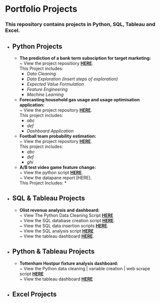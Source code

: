 # Portfolio Projects
### This repository contains projects in Python, SQL, Tableau and Excel.
* ## **Python Projects**
    *  **The prediction of a bank term subsciption for target marketing:**<br />
    ~ View the project repositiory **[HERE](https://github.com/JaW02/term_subscription_project)**.<br />
    This Project includes:
        * *Data Cleaning*
        * *Data Exploration (insert steps of exploration)*
        * *Expected Value Formulation*
        * *Feature Engineering*
        * *Machine Learning*
    * **Forecasting household gas usage and usage optimisation application:**<br />
    ~ View the project repository **[HERE](https://github.com/JaW02/household-gas-forecast)**.<br />
    This project includes:
      * *abc*
      * *def*
      * *Dashboard Application*
    * **Football team probability estimation:**<br />
    ~ View the project repository **[HERE](https://github.com/JaW02/The-Advantage-Over-Bookmakers)**.<br />
    This project includes:
      * *abc*
      * *def*
      * *ghi*
    * **A/B test video game feature change:**<br />
    ~ View the python script **[HERE](https://github.com/JaW02/Data_Analytics_Portfolio/blob/main/ab_test/game_feature_ab_test.ipynb)**.<br />
    ~ View the datapane report [HERE].<br />
    This Project Includes:
      *
* ## **SQL & Tableau Projects**
    * **Olist revenue analysis and dashboard:**<br />
    ~ View The Python Data Cleaning Script **[HERE](https://github.com/JaW02/Data_Analytics_Portfolio/blob/main/olist_revenue_dashboard/olist_data_cleaning.ipynb)**<br />
    ~ View the SQL database creation script **[HERE](https://github.com/JaW02/Data_Analytics_Portfolio/blob/main/olist_revenue_dashboard/create_tables_script.sql)**.<br />
    ~ View the SQL data insertion scripts **[HERE](https://github.com/JaW02/Data_Analytics_Portfolio/tree/main/olist_revenue_dashboard/sql_data_insertion_scripts)**.<br />
    ~ View the SQL analysis script **[HERE](https://github.com/JaW02/Data_Analytics_Portfolio/blob/main/olist_revenue_dashboard/olist_analytics.sql)**<br />
    ~ View the tableau dashboard **[HERE](https://public.tableau.com/app/profile/jake3064/viz/OlistRevenueAnalysis/Dashboard)**.<br />
* ## **Python & Tableau Projects**
    * **Tottenham Hostpur fixture analysis dashboard:**<br />
    ~ View the Python data cleaning | variable creation | web scrape script **[HERE](https://github.com/JaW02/Data_Analytics_Portfolio/blob/main/tottenham_analysis_dashboard/tottenham_analytics_data.ipynb)**<br />
    ~ View the tableau dashboard **[HERE](https://public.tableau.com/app/profile/jake3064/viz/tottenham_analytics/Dashboard2)**
* ## **Excel Projects**

